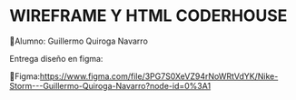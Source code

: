 # WIREFRAME Y HTML CODERHOUSE

🔷Alumno: Guillermo Quiroga Navarro

Entrega diseño en figma:

🔸Figma:https://www.figma.com/file/3PG7S0XeVZ94rNoWRtVdYK/Nike-Storm---Guillermo-Quiroga-Navarro?node-id=0%3A1
